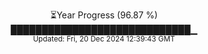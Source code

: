 <p align="center">
⏳Year Progress (96.87 %) <br>
█████████████████████████████▁ <br>
<sub>Updated: Fri, 20 Dec 2024 12:39:43 GMT</sub>
</p>

